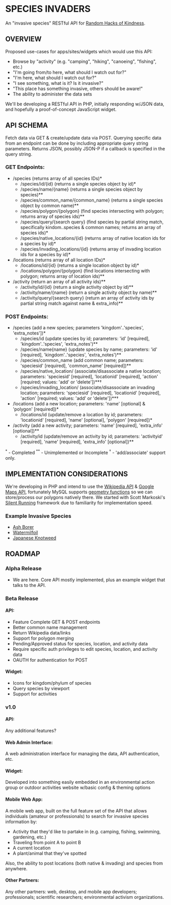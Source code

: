SPECIES INVADERS
================

An "invasive species" RESTful API for [Random Hacks of Kindness](http://www.rhok.org/problems/invasive-species-identification).

OVERVIEW
--------

Proposed use-cases for apps/sites/widgets which would use this API:

- Browse by "activity" (e.g. "camping", "hiking", "canoeing", "fishing", etc.)
- "I'm going from/to here, what should I watch out for?"
- "I'm here, what should I watch out for?"
- "I see something, what is it? Is it invasive?"
- "This place has something invasive, others should be aware!"
- The ability to administer the data sets

We'll be developing a RESTful API in PHP, initially responding w/JSON data, and hopefully a proof-of-concept JavaScript widget.

API SCHEMA
----------

Fetch data via GET & create/update data via POST. Querying specific data from an endpoint can be done by including appropriate query string parameters. Returns JSON, possibly JSON-P if a callback is specified in the query string.

### GET Endpoints:

- /species (returns array of all species IDs)*
  - /species/id/{id} (returns a single species object by id)*
  - /species/name/{name} (returns a single species object by species)**
  - /species/common_name/{common_name} (returns a single species object by common name)**
  - /species/polygon/{polygon} (find species intersecting with polygon; returns array of species ids)**
  - /species/query/{search query} (find species by partial string match, specifically kindom..species & common names; returns an array of species ids)*
  - /species/native_locations/{id} (returns array of native location ids for a species by id)*
  - /species/invading_locations/{id} (returns array of invading location ids for a species by id)*
- /locations (returns array of all location IDs)*
  - /locations/id/{id} (returns a single location object by id)*
  - /locations/polygon/{polygon} (find locations intersecting with polygon; returns array of location ids)**
- /activity (return an array of all activity ids)**
  - /activity/id/{id} (return a single activity object by id)**
  - /activity/name/{name} (return a single activity object by name)**
  - /activity/query/{search query} (return an array of activity ids by partial string match against name & extra_info)**

### POST Endpoints:

- /species (add a new species; parameters 'kingdom'..'species', 'extra_notes'])* 
  - /species/id (update species by id; parameters: 'id' [required], 'kingdom'..'species', 'extra_notes')**
  - /species/name{name} (update species by name; parameters: 'id' [required], 'kingdom'..'species', 'extra_notes')**
  - /species/common_name (add common name; parameters: 'speciesid' [required], 'common_name' [required])**
  - /species/native_location/ (associate/disassociate a native location; parameters: 'speciesid' [required], 'locationid' [required], 'action' [required; values: 'add' or 'delete'])**†
  - /species/invading_location/ (associate/disassociate an invading location; parameters: 'speciesid' [required], 'locationid' [required], 'action' [required; values: 'add' or 'delete'])**†
- /locations (add a new location; parameters: 'name' [optional] & 'polygon' [required])*
  - /locations/id (update/remove a location by id; parameters: 'locationid' [required], 'name' [optional], 'polygon' [required])*
- /activity (add a new activity; parameters: 'name' [required], 'extra_info' [optional])**
  - /activity/id (update/remove an activity by id; parameters: 'activityid' [required], 'name' [required], 'extra_info' [optional])**

<sup>\*</sup> - Completed
<sup>**</sup> - Unimplemented or Incomplete
<sup>†</sup> - 'add/associate' support only.

IMPLEMENTATION CONSIDERATIONS
-----------------------------

We're developing in PHP and intend to use the [Wikipedia API](http://www.mediawiki.org/wiki/API) & [Google Maps API](https://developers.google.com/maps/documentation/), fortunately MySQL supports [geometry functions](http://dev.mysql.com/doc/refman/4.1/en/geometry-property-functions.html) so we can store/process our polygons natively there. We started with Scott Markoski's [Silent Running](https://github.com/smarkoski/sr-framework) framework due to familiarity for implementation speed.

### Example Invasive Species

* [Ash Borer](http://en.wikipedia.org/wiki/Ash_Borer)
* [Watermilfoil](http://en.wikipedia.org/wiki/Watermilfoil)
* [Japanese Knotweed](http://en.wikipedia.org/wiki/Japanese_knot_weed)

ROADMAP
-------

### Alpha Release

* We are here. Core API mostly implemented, plus an example widget that talks to the API.

### Beta Release

#### API:

* Feature Complete GET & POST endpoints
* Better common name management
* Return Wikipedia data/links
* Support for polygon merging
* Pending/Approved status for species, location, and activity data
* Require specific auth privileges to edit species, location, and activity data
* OAUTH for authentication for POST

#### Widget:

* Icons for kingdom/phylum of species
* Query species by viewport
* Support for activities

### v1.0

#### API:

Any additional features?

#### Web Admin Interface:

A web administration interface for managing the data, API authentication, etc.

#### Widget:

Developed into something easily embedded in an environmental action group or outdoor activities website w/basic config & theming options

#### Mobile Web App:

A mobile web app, built on the full feature set of the API that allows individuals (amateur or professionals) to search for invasive species information by:

  * Activity that they'd like to partake in (e.g. camping, fishing, swimming, gardening, etc.)
  * Traveling from point A to point B
  * A current location
  * A plant/animal that they've spotted

Also, the ability to post locations (both native & invading) and species from anywhere.

#### Other Partners:

Any other partners: web, desktop, and mobile app developers; professionals; scientific researchers; environmental activism organizations.

